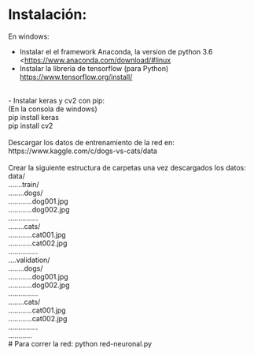 # Instalación:

En windows:<br/>
- Instalar el el framework Anaconda, la version de python 3.6<br/>
<https://www.anaconda.com/download/#linux<br/>
- Instalar la libreria de tensorflow (para Python)<br/>
https://www.tensorflow.org/install/<br/>
<br/>
- Instalar keras y cv2 con pip:<br/>
(En la consola de windows)<br/>
pip install keras<br/>
pip install cv2<br/>
<br/>
Descargar los datos de entrenamiento de la red en: https://www.kaggle.com/c/dogs-vs-cats/data<br/>
<br/>
Crear la siguiente estructura de carpetas una vez descargados los datos:<br/>
data/<br/>
.......train/<br/>
........dogs/<br/>
............dog001.jpg<br/>
............dog002.jpg<br/>
...............<br/>
........cats/<br/>
............cat001.jpg<br/>
............cat002.jpg<br/>
...............<br/>
....validation/<br/>
........dogs/<br/>
............dog001.jpg<br/>
............dog002.jpg<br/>
...............<br/>
........cats/<br/>
............cat001.jpg<br/>
............cat002.jpg<br/>
...............<br/>
............<br/>
# Para correr la red:<sbr/>
python red-neuronal.py<br/>
